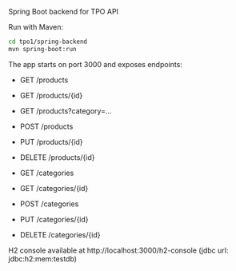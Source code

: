 Spring Boot backend for TPO API

Run with Maven:

```bash
cd tpo1/spring-backend
mvn spring-boot:run
```

The app starts on port 3000 and exposes endpoints:
- GET /products
- GET /products/{id}
- GET /products?category=...
- POST /products
- PUT /products/{id}
- DELETE /products/{id}

- GET /categories
- GET /categories/{id}
- POST /categories
- PUT /categories/{id}
- DELETE /categories/{id}

H2 console available at http://localhost:3000/h2-console (jdbc url: jdbc:h2:mem:testdb)
